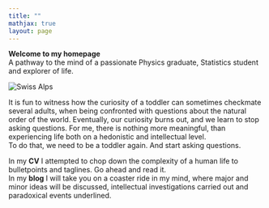 ```yaml
---
title: ""
mathjax: true
layout: page
---
```

**Welcome to my homepage**\
A pathway to the mind of a passionate Physics graduate, Statistics student and explorer of life. 

![Swiss Alps](https://www.maxpixel.net/static/photo/1x/Love-Happy-Human-Happiness-Outdoor-Nature-Enjoy-3835785.jpg)

It is fun to witness how the curiosity of a toddler can sometimes checkmate several adults, when being confronted with questions about the natural order of the world. Eventually, our curiosity burns out, and we learn to stop asking questions. For me, there is nothing more meaningful, than experiencing life both on a hedonistic and intellectual level.\
To do that, we need to be a toddler again. And start asking questions.

In my **CV** I attempted to chop down the complexity of a human life to bulletpoints and taglines. Go ahead and read it.\
In my **blog** I will take you on a coaster ride in my mind, where major and minor ideas will be discussed, intellectual investigations carried out and paradoxical events underlined.
